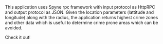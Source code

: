 This application uses Spyne rpc framework with input protocol as HttpRPC and output protocol as JSON. 
Given the location parameters (lattitude and longitude) along with the radius, the application returns highest crime zones and other data which is useful to determine crime prone areas which can be avoided.

Check it out!
